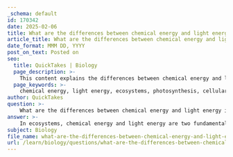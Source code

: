 ```yaml
---
_schema: default
id: 170342
date: 2025-02-06
title: What are the differences between chemical energy and light energy in ecosystems, and how are they converted?
article_title: What are the differences between chemical energy and light energy in ecosystems, and how are they converted?
date_format: MMM DD, YYYY
post_on_text: Posted on
seo:
  title: QuickTakes | Biology
  page_description: >-
    This content explains the differences between chemical energy and light energy in ecosystems, focusing on their nature, sources, functions, and the processes by which they are converted, including photosynthesis and cellular respiration.
  page_keywords: >-
    chemical energy, light energy, ecosystems, photosynthesis, cellular respiration, energy conversion, primary producers, energy flow, chlorophyll, ATP, glucose, nature of energy, source of energy, function in ecosystems
author: QuickTakes
question: >-
    What are the differences between chemical energy and light energy in ecosystems, and how are they converted?
answer: >-
    In ecosystems, chemical energy and light energy are two fundamental forms of energy that play crucial roles in sustaining life and driving ecological processes. Here are the key differences between them and how they are converted:\n\n### Differences Between Chemical Energy and Light Energy\n\n1. **Nature of Energy**:\n   - **Light Energy**: This is the energy carried by light waves, primarily from the sun. It is a form of electromagnetic radiation that can be harnessed by organisms, particularly plants, during photosynthesis.\n   - **Chemical Energy**: This is the energy stored in the bonds of chemical compounds, such as carbohydrates, fats, and proteins. It is released during chemical reactions, particularly during cellular respiration.\n\n2. **Source**:\n   - **Light Energy**: The primary source of light energy in ecosystems is sunlight. It is essential for photosynthesis, where plants convert solar energy into chemical energy.\n   - **Chemical Energy**: This energy is derived from the conversion of light energy (in photosynthesis) or from the breakdown of organic matter (in cellular respiration).\n\n3. **Function in Ecosystems**:\n   - **Light Energy**: It initiates the process of photosynthesis, which is the foundation of energy flow in most ecosystems. It is essential for the growth of primary producers (plants, algae).\n   - **Chemical Energy**: It serves as a fuel for all living organisms. It is utilized by consumers (herbivores, carnivores) and decomposers to perform biological functions and maintain life.\n\n### Conversion Processes\n\n1. **Photosynthesis**:\n   - In photosynthesis, light energy is captured by chlorophyll in the chloroplasts of plant cells. This process occurs in two main stages:\n     - **Light-Dependent Reactions**: These reactions take place in the thylakoid membranes, where chlorophyll absorbs sunlight and converts it into chemical energy in the form of ATP and NADPH. Water is split, releasing oxygen as a byproduct.\n     - **Calvin Cycle**: This stage occurs in the stroma of the chloroplasts, where the chemical energy (ATP and NADPH) is used to convert carbon dioxide into glucose, a carbohydrate that stores chemical energy.\n\n2. **Cellular Respiration**:\n   - In cellular respiration, organisms convert the chemical energy stored in glucose into usable energy (ATP). This process involves several steps:\n     - **Glycolysis**: Glucose is broken down into pyruvate, producing a small amount of ATP.\n     - **Krebs Cycle**: Pyruvate is further broken down, releasing carbon dioxide and transferring energy to electron carriers.\n     - **Electron Transport Chain**: The energy from electron carriers is used to produce a large amount of ATP, with oxygen acting as the final electron acceptor, forming water.\n\n### Summary\nIn summary, light energy is essential for initiating the process of photosynthesis, which converts it into chemical energy stored in organic compounds. This chemical energy is then utilized by various organisms through cellular respiration to perform work and sustain life. The flow of energy in ecosystems is tightly linked to these processes, highlighting the importance of both light and chemical energy in maintaining ecosystem dynamics.
subject: Biology
file_name: what-are-the-differences-between-chemical-energy-and-light-energy-in-ecosystems-and-how-are-they-converted.md
url: /learn/biology/questions/what-are-the-differences-between-chemical-energy-and-light-energy-in-ecosystems-and-how-are-they-converted
---
```


&nbsp;